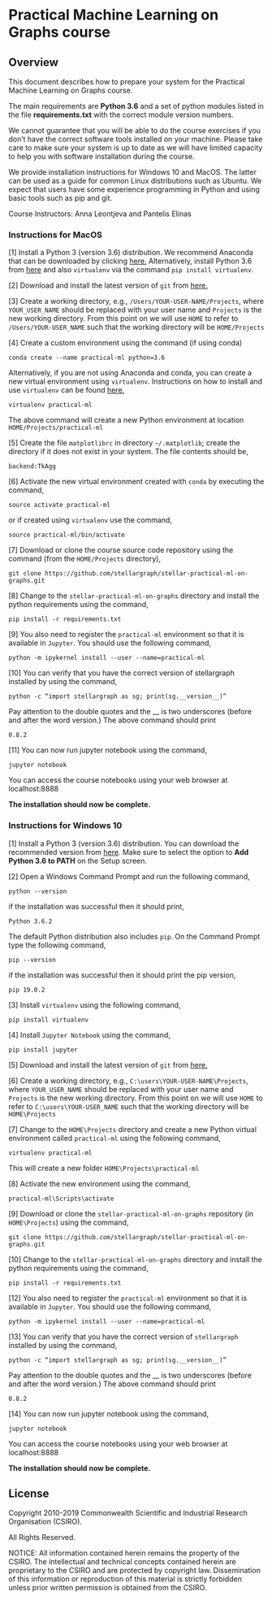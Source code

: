# Practical Machine Learning on Graphs course

## Overview

This document describes how to prepare your system for the Practical Machine Learning on Graphs course. 

The main requirements are **Python 3.6** and a set of python modules listed in the file **requirements.txt** 
with the correct module version numbers. 

We cannot guarantee that you will be able to do the course exercises if you don’t have the correct software tools 
installed on your machine. Please take care to make sure your system is up to date as we will have limited capacity to 
help you with software installation during the course.

We provide installation instructions for Windows 10 and MacOS. The latter can be used as a guide for common Linux 
distributions such as Ubuntu. We expect that users have some experience programming in Python and using basic tools 
such as pip and git.

Course Instructors: Anna Leontjeva and Pantelis Elinas

### Instructions for MacOS

[1] Install a Python 3 (version 3.6) distribution. We recommend 
Anaconda that can be downloaded by clicking
[here.](https://conda.io/docs/user-guide/install/download.html) Alternatively, install
Python 3.6 from [here](https://www.python.org/downloads/release/python-369/) and also
`virtualenv` via the command `pip install virtualenv`.

[2] Download and install the latest version of `git` from [here.](https://git-scm.com/download/mac)

[3] Create a working directory, e.g., `/Users/YOUR-USER-NAME/Projects`, where `YOUR_USER_NAME`
should be replaced with your user name and `Projects` is the new working directory. From this
point on we will use `HOME` to refer to `/Users/YOUR-USER_NAME` such that the working
directory will be `HOME/Projects`

[4] Create a custom environment using the command (if using conda)

 `conda create --name practical-ml python=3.6` 
 
 Alternatively, if you are not using Anaconda and conda, you can create a new virtual 
 environment using `virtualenv`. Instructions on how to install and use `virtualenv` can be 
 found [here.](https://virtualenv.pypa.io/en/stable/)
 
 `virtualenv practical-ml`
 
 The above command will create a new Python environment at location `HOME/Projects/practical-ml`

[5] Create the file `matplotlibrc` in directory `~/.matplotlib`; create the directory if it does
not exist in your system. The file contents should be,

`backend:TkAgg`
 
[6] Activate the new virtual environment created with `conda` by executing the command,

`source activate practical-ml`

or if created using `virtualenv` use the command,

`source practical-ml/bin/activate`

[7] Download or clone the course source code repository  using the command (from the `HOME/Projects` directory),

`git clone https://github.com/stellargraph/stellar-practical-ml-on-graphs.git`

[8] Change to the `stellar-practical-ml-on-graphs` directory and install the python requirements using the command,

`pip install -r requirements.txt`

[9] You also need to register the `practical-ml` environment so that it is available in `Jupyter`. You 
should use the following command,

`python -m ipykernel install --user --name=practical-ml`

[10] You can verify that you have the correct version of stellargraph installed by using the command,

 `python -c “import stellargraph as sg; print(sg.__version__)”`

Pay attention to the double quotes and the __ is two underscores (before and after the word version.) The above command 
should print

`0.8.2`

[11] You can now run jupyter notebook using the command,

`jupyter notebook`

You can access the course notebooks using your web browser at localhost:8888


**The installation should now be complete.**


### Instructions for Windows 10

[1] Install a Python 3 (version 3.6) distribution. You can download the recommended 
version from [here](https://www.python.org/downloads/release/python-362/). Make sure to select the
option to **Add Python 3.6 to PATH** on the Setup screen.


[2] Open a Windows Command Prompt and run the following command,

`python --version`

if the installation was successful then it should print,

`Python 3.6.2`

The default Python distribution also includes `pip`. On the Command Prompt type the following
command,

`pip --version`

if the installation was successful then it should print the pip version,

`pip 19.0.2`

[3] Install `virtualenv` using the following command,

`pip install virtualenv`

[4] Install `Jupyter Notebook` using the command,

`pip install jupyter`

[5] Download and install the latest version of `git` from [here.](https://git-scm.com/download/win)

[6] Create a working directory, e.g., `C:\users\YOUR-USER-NAME\Projects`, where `YOUR_USER_NAME`
should be replaced with your user name and `Projects` is the new working directory. From this
point on we will use `HOME` to refer to `C:\users\YOUR-USER_NAME` such that the working
directory will be `HOME\Projects`

[7] Change to the `HOME\Projects` directory and create a new Python virtual environment called `practical-ml`
using the following command,

`virtualenv practical-ml`

This will create a new folder `HOME\Projects\practical-ml`

[8] Activate the new environment using the command,

`practical-ml\Scripts\activate`

[9] Download or clone the `stellar-practical-ml-on-graphs` repository (in `HOME\Projects`) using the 
command,

`git clone https://github.com/stellargraph/stellar-practical-ml-on-graphs.git`

[10] Change to the `stellar-practical-ml-on-graphs` directory and install the python requirements using
the command,

`pip install -r requirements.txt`

[12] You also need to register the `practical-ml` environment so that it is available in `Jupyter`. 
You should use the following command,

`python -m ipykernel install --user --name=practical-ml`

[13] You can verify that you have the correct version of `stellargraph` installed by using the command,
 
`python -c “import stellargraph as sg; print(sg.__version__)”`
 
Pay attention to the double quotes and the __ is two underscores (before and after the word version.) The above command should print

`0.8.2`

[14] You can now run jupyter notebook using the command,

`jupyter notebook`

You can access the course notebooks using your web browser at localhost:8888


**The installation should now be complete.**

## License

Copyright 2010-2019 Commonwealth Scientific and Industrial Research Organisation (CSIRO).

All Rights Reserved.

NOTICE: All information contained herein remains the property of the CSIRO. The intellectual and technical concepts
contained herein are proprietary to the CSIRO and are protected by copyright law. Dissemination of this information 
or reproduction of this material is strictly forbidden unless prior written permission is obtained from the CSIRO.
